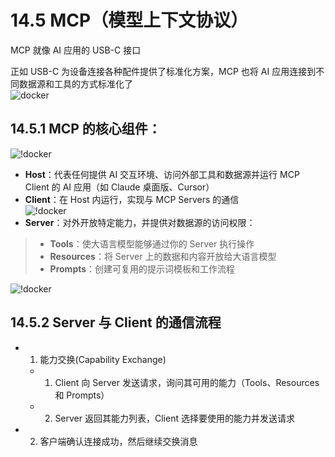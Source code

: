 # 14.5 MCP（模型上下文协议）
MCP 就像 AI 应用的 USB-C 接口       

正如 USB-C 为设备连接各种配件提供了标准化方案，MCP 也将 AI 应用连接到不同数据源和工具的方式标准化了     
![docker](/mcp-1.png)  

## 14.5.1 MCP 的核心组件：
![!docker](/mcp-2.webp)
- **Host**：代表任何提供 AI 交互环境、访问外部工具和数据源并运行 MCP Client 的 AI 应用（如 Claude 桌面版、Cursor）      
- **Client**：在 Host 内运行，实现与 MCP Servers 的通信     
![!docker](/mcp-3.webp)
- **Server**：对外开放特定能力，并提供对数据源的访问权限：       
> - **Tools**：使大语言模型能够通过你的 Server 执行操作     
> - **Resources**：将 Server 上的数据和内容开放给大语言模型     
> - **Prompts**：创建可复用的提示词模板和工作流程       

![!docker](/mcp-4.webp) 

## 14.5.2 Server 与 Client 的通信流程

- 1. 能力交换(Capability Exchange)
    - 1. Client 向 Server 发送请求，询问其可用的能力（Tools、Resources 和 Prompts）      
    - 2. Server 返回其能力列表，Client 选择要使用的能力并发送请求
- 2. 客户端确认连接成功，然后继续交换消息       